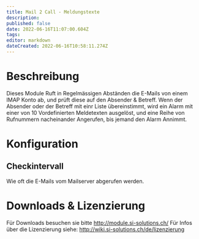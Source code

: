 ```yaml
---
title: Mail 2 Call - Meldungstexte
description: 
published: false
date: 2022-06-16T11:07:00.604Z
tags: 
editor: markdown
dateCreated: 2022-06-16T10:58:11.274Z
---
```


# Beschreibung
Dieses Module Ruft in Regelmässigen Abständen die E-Mails von einem IMAP Konto ab, und prüft diese auf den Absender & Betreff. Wenn der Absender oder der Betreff mit einr Liste übereinstimmt, wird ein Alarm mit einer von 10 Vordefinierten Meldetexten ausgelöst, und eine Reihe von Rufnummern nacheinander Angerufen, bis jemand den Alarm Annimmt.

# Konfiguration

## Checkintervall
Wie oft die E-Mails vom Mailserver abgerufen werden.

##

# Downloads & Lizenzierung
Für Downloads besuchen sie bitte http://module.si-solutions.ch/
Für Infos über die Lizenzierung siehe: http://wiki.si-solutions.ch/de/lizenzierung